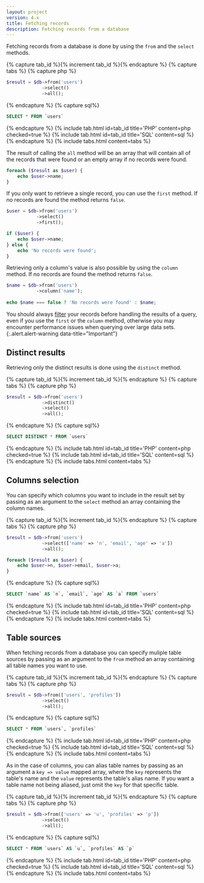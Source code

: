 ```yaml
---
layout: project
version: 4.x
title: Fetching records
description: Fetching records from a database
---
```


Fetching records from a database is done by using the `from` and the `select` methods. 

{% capture tab_id %}{% increment tab_id %}{% endcapture %}
{% capture tabs %}
{% capture php %}
```php
$result = $db->from('users')
             ->select()
             ->all();
```
{% endcapture %}
{% capture sql%}
```sql
SELECT * FROM `users`
```
{% endcapture %}
{% include tab.html id=tab_id title='PHP' content=php checked=true %}
{% include tab.html id=tab_id title='SQL' content=sql %}
{% endcapture %}
{% include tabs.html content=tabs %}

The result of calling the `all` method will be an array that will contain all of the records 
that were found or an empty array if no records were found. 

```php
foreach ($result as $user) {
    echo $user->name;
}
```

If you only want to retrieve a single record, you can use the `first` method. 
If no records are found the method returns `false`. 

```php
$user = $db->from('users')
           ->select()
           ->first();

if ($user) {
    echo $user->name;
} else {
    echo 'No records were found';
}
```

Retrieving only a column's value is also possible by using the `column` method. 
If no records are found the method returns `false`. 

```php
$name = $db->from('users')
           ->column('name');
           
echo $name === false ? 'No records were found' : $name;
```

You should always [filter](filters.html) your records
before handling the results of a query, even if
you use the `first` or the `column` method, otherwise you may encounter performance
issues when querying over large data sets.
{:.alert.alert-warning data-title="Important"}

## Distinct results

Retrieving only the distinct results is done using the `distinct` method. 

{% capture tab_id %}{% increment tab_id %}{% endcapture %}
{% capture tabs %}
{% capture php %}
```php
$result = $db->from('users')
             ->distinct()
             ->select()
             ->all();
```
{% endcapture %}
{% capture sql%}
```sql
SELECT DISTINCT * FROM `users`
```
{% endcapture %}
{% include tab.html id=tab_id title='PHP' content=php checked=true %}
{% include tab.html id=tab_id title='SQL' content=sql %}
{% endcapture %}
{% include tabs.html content=tabs %}

## Columns selection

 You can specify which columns you want to include in the result set by passing as an 
argument to the `select` method an array containing the column names. 

{% capture tab_id %}{% increment tab_id %}{% endcapture %}
{% capture tabs %}
{% capture php %}
```php
$result = $db->from('users')
             ->select(['name' => 'n', 'email', 'age' => 'a'])
             ->all();

foreach ($result as $user) {
    echo $user->n, $user->email, $user->a;
}
```
{% endcapture %}
{% capture sql%}
```sql
SELECT `name` AS `n`, `email`, `age` AS `a` FROM `users`
```
{% endcapture %}
{% include tab.html id=tab_id title='PHP' content=php checked=true %}
{% include tab.html id=tab_id title='SQL' content=sql %}
{% endcapture %}
{% include tabs.html content=tabs %}

## Table sources

When fetching records from a database you can specify muliple table sources by 
passing as an argument to the `from` method an array containing all table names 
you want to use. 

{% capture tab_id %}{% increment tab_id %}{% endcapture %}
{% capture tabs %}
{% capture php %}
```php
$result = $db->from(['users', 'profiles'])
             ->select()
             ->all();
```
{% endcapture %}
{% capture sql%}
```sql
SELECT * FROM `users`, `profiles`
```
{% endcapture %}
{% include tab.html id=tab_id title='PHP' content=php checked=true %}
{% include tab.html id=tab_id title='SQL' content=sql %}
{% endcapture %}
{% include tabs.html content=tabs %}

As in the case of columns, you can alias table names by passing as an argument 
a `key => value` mapped array, where the `key` represents the table's name and 
the `value` represents the table's alias name. If you want a table name not being 
aliased, just omit the `key` for that specific table. 

{% capture tab_id %}{% increment tab_id %}{% endcapture %}
{% capture tabs %}
{% capture php %}
```php
$result = $db->from(['users' => 'u', 'profiles' => 'p'])
             ->select()
             ->all();
```
{% endcapture %}
{% capture sql%}
```sql
SELECT * FROM `users` AS `u`, `profiles` AS `p`
```
{% endcapture %}
{% include tab.html id=tab_id title='PHP' content=php checked=true %}
{% include tab.html id=tab_id title='SQL' content=sql %}
{% endcapture %}
{% include tabs.html content=tabs %}



